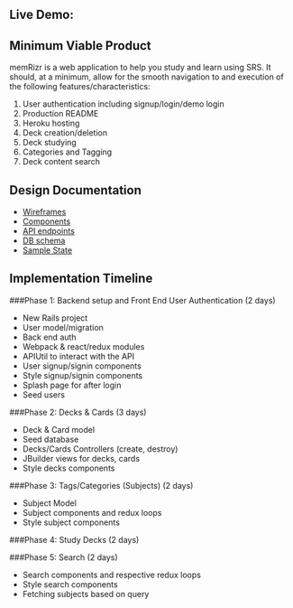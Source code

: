 ## Live Demo:

## Minimum Viable Product
memRizr is a web application to help you study and learn using SRS. It should, at a minimum, allow for the smooth navigation to and execution of the following features/characteristics:
1) User authentication including signup/login/demo login
2) Production README
3) Heroku hosting
4) Deck creation/deletion
5) Deck studying
6) Categories and Tagging
7) Deck content search

## Design Documentation
* [Wireframes](wireframes)
* [Components](component-hierarchy.md)
* [API endpoints](api-endpoints.md)
* [DB schema](schema.md)
* [Sample State](sample-state.md)


## Implementation Timeline
###Phase 1: Backend setup and Front End User Authentication (2 days)

* New Rails project
* User model/migration
* Back end auth
* Webpack & react/redux modules
* APIUtil to interact with the API
* User signup/signin components
* Style signup/signin components
* Splash page for after login
* Seed users

###Phase 2: Decks & Cards (3 days)
* Deck & Card model
* Seed database
* Decks/Cards Controllers (create, destroy)
* JBuilder views for decks, cards
* Style decks components

###Phase 3: Tags/Categories (Subjects) (2 days)
* Subject Model
* Subject components and redux loops
* Style subject components

###Phase 4: Study Decks (2 days)

###Phase 5: Search (2 days)
* Search components and respective redux loops
* Style search components
* Fetching subjects based on query
